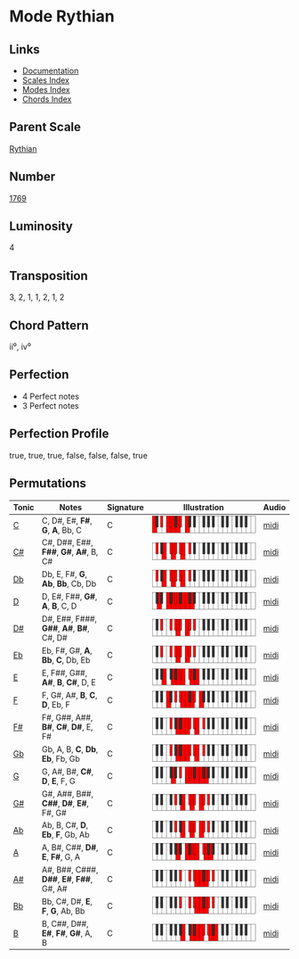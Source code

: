 # Mode Rythian

## Links

- [Documentation](README.md)
- [Scales Index](Scales.md)
- [Modes Index](Modes.md)
- [Chords Index](Chords.md)

## Parent Scale

[Rythian](ScaleRythian.md)

## Number

[1769](https://ianring.com/musictheory/scales/1769)

## Luminosity

4

## Transposition

3, 2, 1, 1, 2, 1, 2

## Chord Pattern

ii⁰, iv⁰

## Perfection

- 4 Perfect notes
- 3 Perfect notes

## Perfection Profile

true, true, true, false, false, false, true

## Permutations

| Tonic | Notes | Signature | Illustration | Audio |
|-------|-------|-----------|--------------|-------|
| [C](ModeCNaturalRythian.md) | C, D#, E#, **F#**, **G**, **A**, Bb, C | C | ![CNaturalRythian](ModeCNaturalRythian.png) | [midi](https://github.com/edipermadi/music/blob/main/docs/ModeCNaturalRythian.mid?raw=true) |
| [C#](ModeCSharpRythian.md) | C#, D##, E##, **F##**, **G#**, **A#**, B, C# | C | ![CSharpRythian](ModeCSharpRythian.png) | [midi](https://github.com/edipermadi/music/blob/main/docs/ModeCSharpRythian.mid?raw=true) |
| [Db](ModeDFlatRythian.md) | Db, E, F#, **G**, **Ab**, **Bb**, Cb, Db | C | ![DFlatRythian](ModeDFlatRythian.png) | [midi](https://github.com/edipermadi/music/blob/main/docs/ModeDFlatRythian.mid?raw=true) |
| [D](ModeDNaturalRythian.md) | D, E#, F##, **G#**, **A**, **B**, C, D | C | ![DNaturalRythian](ModeDNaturalRythian.png) | [midi](https://github.com/edipermadi/music/blob/main/docs/ModeDNaturalRythian.mid?raw=true) |
| [D#](ModeDSharpRythian.md) | D#, E##, F###, **G##**, **A#**, **B#**, C#, D# | C | ![DSharpRythian](ModeDSharpRythian.png) | [midi](https://github.com/edipermadi/music/blob/main/docs/ModeDSharpRythian.mid?raw=true) |
| [Eb](ModeEFlatRythian.md) | Eb, F#, G#, **A**, **Bb**, **C**, Db, Eb | C | ![EFlatRythian](ModeEFlatRythian.png) | [midi](https://github.com/edipermadi/music/blob/main/docs/ModeEFlatRythian.mid?raw=true) |
| [E](ModeENaturalRythian.md) | E, F##, G##, **A#**, **B**, **C#**, D, E | C | ![ENaturalRythian](ModeENaturalRythian.png) | [midi](https://github.com/edipermadi/music/blob/main/docs/ModeENaturalRythian.mid?raw=true) |
| [F](ModeFNaturalRythian.md) | F, G#, A#, **B**, **C**, **D**, Eb, F | C | ![FNaturalRythian](ModeFNaturalRythian.png) | [midi](https://github.com/edipermadi/music/blob/main/docs/ModeFNaturalRythian.mid?raw=true) |
| [F#](ModeFSharpRythian.md) | F#, G##, A##, **B#**, **C#**, **D#**, E, F# | C | ![FSharpRythian](ModeFSharpRythian.png) | [midi](https://github.com/edipermadi/music/blob/main/docs/ModeFSharpRythian.mid?raw=true) |
| [Gb](ModeGFlatRythian.md) | Gb, A, B, **C**, **Db**, **Eb**, Fb, Gb | C | ![GFlatRythian](ModeGFlatRythian.png) | [midi](https://github.com/edipermadi/music/blob/main/docs/ModeGFlatRythian.mid?raw=true) |
| [G](ModeGNaturalRythian.md) | G, A#, B#, **C#**, **D**, **E**, F, G | C | ![GNaturalRythian](ModeGNaturalRythian.png) | [midi](https://github.com/edipermadi/music/blob/main/docs/ModeGNaturalRythian.mid?raw=true) |
| [G#](ModeGSharpRythian.md) | G#, A##, B##, **C##**, **D#**, **E#**, F#, G# | C | ![GSharpRythian](ModeGSharpRythian.png) | [midi](https://github.com/edipermadi/music/blob/main/docs/ModeGSharpRythian.mid?raw=true) |
| [Ab](ModeAFlatRythian.md) | Ab, B, C#, **D**, **Eb**, **F**, Gb, Ab | C | ![AFlatRythian](ModeAFlatRythian.png) | [midi](https://github.com/edipermadi/music/blob/main/docs/ModeAFlatRythian.mid?raw=true) |
| [A](ModeANaturalRythian.md) | A, B#, C##, **D#**, **E**, **F#**, G, A | C | ![ANaturalRythian](ModeANaturalRythian.png) | [midi](https://github.com/edipermadi/music/blob/main/docs/ModeANaturalRythian.mid?raw=true) |
| [A#](ModeASharpRythian.md) | A#, B##, C###, **D##**, **E#**, **F##**, G#, A# | C | ![ASharpRythian](ModeASharpRythian.png) | [midi](https://github.com/edipermadi/music/blob/main/docs/ModeASharpRythian.mid?raw=true) |
| [Bb](ModeBFlatRythian.md) | Bb, C#, D#, **E**, **F**, **G**, Ab, Bb | C | ![BFlatRythian](ModeBFlatRythian.png) | [midi](https://github.com/edipermadi/music/blob/main/docs/ModeBFlatRythian.mid?raw=true) |
| [B](ModeBNaturalRythian.md) | B, C##, D##, **E#**, **F#**, **G#**, A, B | C | ![BNaturalRythian](ModeBNaturalRythian.png) | [midi](https://github.com/edipermadi/music/blob/main/docs/ModeBNaturalRythian.mid?raw=true) |
